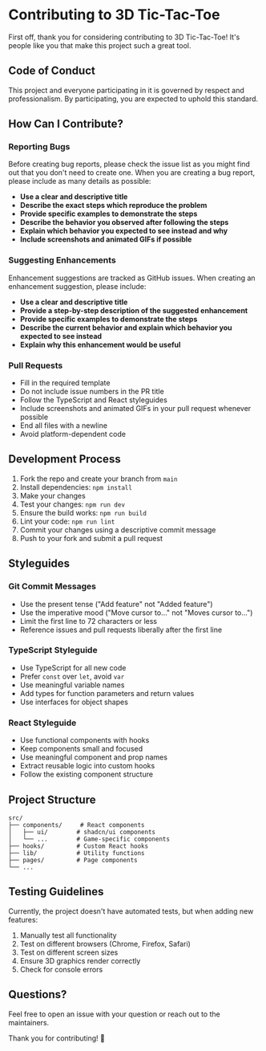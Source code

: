 # Contributing to 3D Tic-Tac-Toe

First off, thank you for considering contributing to 3D Tic-Tac-Toe! It's people like you that make this project such a great tool.

## Code of Conduct

This project and everyone participating in it is governed by respect and professionalism. By participating, you are expected to uphold this standard.

## How Can I Contribute?

### Reporting Bugs

Before creating bug reports, please check the issue list as you might find out that you don't need to create one. When you are creating a bug report, please include as many details as possible:

* **Use a clear and descriptive title**
* **Describe the exact steps which reproduce the problem**
* **Provide specific examples to demonstrate the steps**
* **Describe the behavior you observed after following the steps**
* **Explain which behavior you expected to see instead and why**
* **Include screenshots and animated GIFs if possible**

### Suggesting Enhancements

Enhancement suggestions are tracked as GitHub issues. When creating an enhancement suggestion, please include:

* **Use a clear and descriptive title**
* **Provide a step-by-step description of the suggested enhancement**
* **Provide specific examples to demonstrate the steps**
* **Describe the current behavior and explain which behavior you expected to see instead**
* **Explain why this enhancement would be useful**

### Pull Requests

* Fill in the required template
* Do not include issue numbers in the PR title
* Follow the TypeScript and React styleguides
* Include screenshots and animated GIFs in your pull request whenever possible
* End all files with a newline
* Avoid platform-dependent code

## Development Process

1. Fork the repo and create your branch from `main`
2. Install dependencies: `npm install`
3. Make your changes
4. Test your changes: `npm run dev`
5. Ensure the build works: `npm run build`
6. Lint your code: `npm run lint`
7. Commit your changes using a descriptive commit message
8. Push to your fork and submit a pull request

## Styleguides

### Git Commit Messages

* Use the present tense ("Add feature" not "Added feature")
* Use the imperative mood ("Move cursor to..." not "Moves cursor to...")
* Limit the first line to 72 characters or less
* Reference issues and pull requests liberally after the first line

### TypeScript Styleguide

* Use TypeScript for all new code
* Prefer `const` over `let`, avoid `var`
* Use meaningful variable names
* Add types for function parameters and return values
* Use interfaces for object shapes

### React Styleguide

* Use functional components with hooks
* Keep components small and focused
* Use meaningful component and prop names
* Extract reusable logic into custom hooks
* Follow the existing component structure

## Project Structure

```
src/
├── components/     # React components
│   ├── ui/        # shadcn/ui components
│   └── ...        # Game-specific components
├── hooks/         # Custom React hooks
├── lib/           # Utility functions
├── pages/         # Page components
└── ...
```

## Testing Guidelines

Currently, the project doesn't have automated tests, but when adding new features:

1. Manually test all functionality
2. Test on different browsers (Chrome, Firefox, Safari)
3. Test on different screen sizes
4. Ensure 3D graphics render correctly
5. Check for console errors

## Questions?

Feel free to open an issue with your question or reach out to the maintainers.

Thank you for contributing! 🎉
